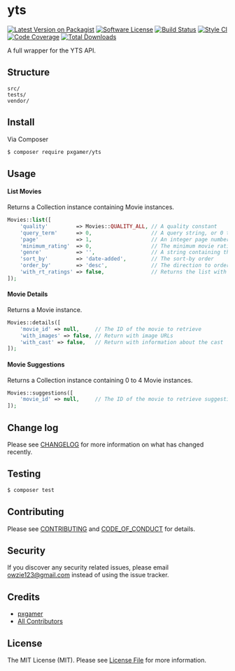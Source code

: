 # yts

[![Latest Version on Packagist][ico-version]][link-packagist]
[![Software License][ico-license]](LICENSE.md)
[![Build Status][ico-travis]][link-travis]
[![Style CI][ico-styleci]][link-styleci]
[![Code Coverage][ico-code-quality]][link-code-quality]
[![Total Downloads][ico-downloads]][link-downloads]

A full wrapper for the YTS API.

## Structure

```
src/
tests/
vendor/
```

## Install

Via Composer

``` bash
$ composer require pxgamer/yts
```

## Usage

#### List Movies

Returns a Collection instance containing Movie instances.

```php
Movies::list([
    'quality'         => Movies::QUALITY_ALL, // A quality constant
    'query_term'      => 0,                   // A query string, or 0 to ignore
    'page'            => 1,                   // An integer page number
    'minimum_rating'  => 0,                   // The minimum movie rating
    'genre'           => '',                  // A string containing the genre
    'sort_by'         => 'date-added',        // The sort-by order
    'order_by'        => 'desc',              // The direction to order by
    'with_rt_ratings' => false,               // Returns the list with Rotten Tomatoes ratings
]);
```

#### Movie Details

Returns a Movie instance.

```php
Movies::details([
    'movie_id' => null,     // The ID of the movie to retrieve
    'with_images' => false, // Return with image URLs
    'with_cast' => false,   // Return with information about the cast
]);
```

#### Movie Suggestions

Returns a Collection instance containing 0 to 4 Movie instances.

```php
Movies::suggestions([
    'movie_id' => null,     // The ID of the movie to retrieve suggestions for
]);
```

## Change log

Please see [CHANGELOG](CHANGELOG.md) for more information on what has changed recently.

## Testing

``` bash
$ composer test
```

## Contributing

Please see [CONTRIBUTING](CONTRIBUTING.md) and [CODE_OF_CONDUCT](CODE_OF_CONDUCT.md) for details.

## Security

If you discover any security related issues, please email owzie123@gmail.com instead of using the issue tracker.

## Credits

- [pxgamer][link-author]
- [All Contributors][link-contributors]

## License

The MIT License (MIT). Please see [License File](LICENSE.md) for more information.

[ico-version]: https://img.shields.io/packagist/v/pxgamer/yts.svg?style=flat-square
[ico-license]: https://img.shields.io/badge/license-MIT-brightgreen.svg?style=flat-square
[ico-travis]: https://img.shields.io/travis/pxgamer/yts/master.svg?style=flat-square
[ico-styleci]: https://styleci.io/repos/110670135/shield
[ico-code-quality]: https://img.shields.io/codecov/c/github/pxgamer/yts.svg?style=flat-square
[ico-downloads]: https://img.shields.io/packagist/dt/pxgamer/yts.svg?style=flat-square

[link-packagist]: https://packagist.org/packages/pxgamer/yts
[link-travis]: https://travis-ci.org/pxgamer/yts
[link-styleci]: https://styleci.io/repos/110670135
[link-code-quality]: https://codecov.io/gh/pxgamer/yts
[link-downloads]: https://packagist.org/packages/pxgamer/yts
[link-author]: https://github.com/pxgamer
[link-contributors]: ../../contributors
